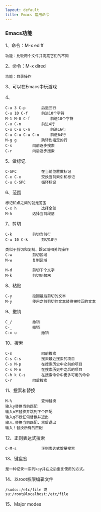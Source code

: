 ```yaml
---
layout: default
title: Emacs 常用命令
---
```

### Emacs功能

1、命令：M-x ediff 

	功能：比较两个文件并高亮它们的不同

2、命令：M-x dired 

	功能：目录操作

3、可以在Emacs中玩游戏

4、 

	C-u 3 C-p 		后退三行
	C-u 10 C-f 		前进10个字符
	M-1 M-0 C-f     	前进10个字符	
	C-u C-n			前进4行
	C-u C-u C-n 		前进16行
	C-u C-u C-u C-n 	前进64行
	M-g g 			跳转到指定的行
	C-s			向前逐步搜索
	C-r			向后逐步搜索

5、做标记

	C-SPC			在当前位置做标记
	C-x C-x			交换当前索引和标记
	C-u C-SPC		循环标记

6、范围

	标记和点之间的就是范围
	C-x h			选择全部
	M-h			选择当前段落

7、剪切

	C-k			剪切当前行
	C-u 10 C-k		剪切10行

	类似于剪切和复制、跟区域相关的操作
	C-w			剪切区域
	M-w			复制区域		

	M-d			剪切下个文字
	M-k			剪切到句末

8、粘贴

	C-y			拉回最后剪切的文本
	M-y			使用之前剪切的文本替换被拉回的文本

9、撤销

	C_/			撤销
	C-_			撤销
	C-x u 			撤销

10、搜索

	C-s 			向前搜索
	C-s C-s 		搜索最近搜索的项目
	C-s M-p			在搜索历史中之前的项目
	C-s M-n			在搜索历史中之后的项目
	C-h k C-s 		在搜索命令中更多可用的命令
	C-r			向后搜索

11、搜索和替换

	M-% 			查询替换
	输入y替换当前匹配
	输入n不替换并跳到下个匹配
	输入q不做任何替换并退出
	输入.替换当前匹配，然后退出
	输入！替换所有的匹配

12、正则表达式搜索

	C-M-s 			正则表达式增量搜索

13、键盘宏

	是一种记录一系列key并在之后重复使用的方式。

14、以root权限编辑文件

	/sudo::/etc/file 或
	su:/root@localhost:/etc/file

15、Major modes

		
